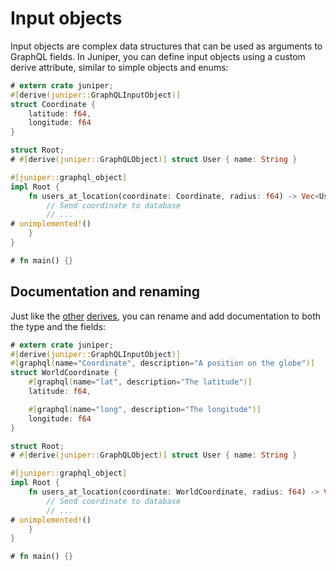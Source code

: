 # Input objects

Input objects are complex data structures that can be used as arguments to
GraphQL fields. In Juniper, you can define input objects using a custom derive
attribute, similar to simple objects and enums:

```rust
# extern crate juniper;
#[derive(juniper::GraphQLInputObject)]
struct Coordinate {
    latitude: f64,
    longitude: f64
}

struct Root;
# #[derive(juniper::GraphQLObject)] struct User { name: String }

#[juniper::graphql_object]
impl Root {
    fn users_at_location(coordinate: Coordinate, radius: f64) -> Vec<User> {
        // Send coordinate to database
        // ...
# unimplemented!()
    }
}

# fn main() {}
```

## Documentation and renaming

Just like the [other](objects/defining_objects.md) [derives](enums.md), you can rename
and add documentation to both the type and the fields:

```rust
# extern crate juniper;
#[derive(juniper::GraphQLInputObject)]
#[graphql(name="Coordinate", description="A position on the globe")]
struct WorldCoordinate {
    #[graphql(name="lat", description="The latitude")]
    latitude: f64,

    #[graphql(name="long", description="The longitude")]
    longitude: f64
}

struct Root;
# #[derive(juniper::GraphQLObject)] struct User { name: String }

#[juniper::graphql_object]
impl Root {
    fn users_at_location(coordinate: WorldCoordinate, radius: f64) -> Vec<User> {
        // Send coordinate to database
        // ...
# unimplemented!()
    }
}

# fn main() {}
```
